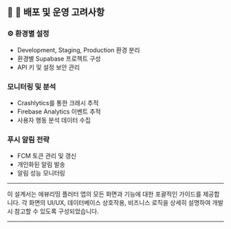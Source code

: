 ## 🚀 🚀 배포 및 운영 고려사항

### ⚙️ **환경별 설정**
- Development, Staging, Production 환경 분리
- 환경별 Supabase 프로젝트 구성
- API 키 및 설정 보안 관리

### **모니터링 및 분석**
- Crashlytics를 통한 크래시 추적
- Firebase Analytics 이벤트 추적
- 사용자 행동 분석 데이터 수집

### **푸시 알림 전략**
- FCM 토큰 관리 및 갱신
- 개인화된 알림 발송
- 알림 성능 모니터링


---


이 설계서는 에뷰리띵 플러터 앱의 모든 화면과 기능에 대한 포괄적인 가이드를 제공합니다. 각 화면의 UI/UX, 데이터베이스 상호작용, 비즈니스 로직을 상세히 설명하여 개발 시 참고할 수 있도록 구성되었습니다.


---

